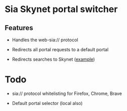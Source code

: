 # Sia Skynet portal switcher

## Features

- Handles the web-sia:// protocol

- Redirects all portal requests to a default portal

- Redirects searches to Skynet ([example](https://www.google.com/search?client=firefox-b-d&q=sia%3A%2F%2F_AHiBmteb-2tXc0LiYeXiLXTOqTD_rTjT9fiwcpvUVprpg))

# Todo

- sia:// protocol whitelisting for Firefox, Chrome, Brave

- Default portal selector (local also)
